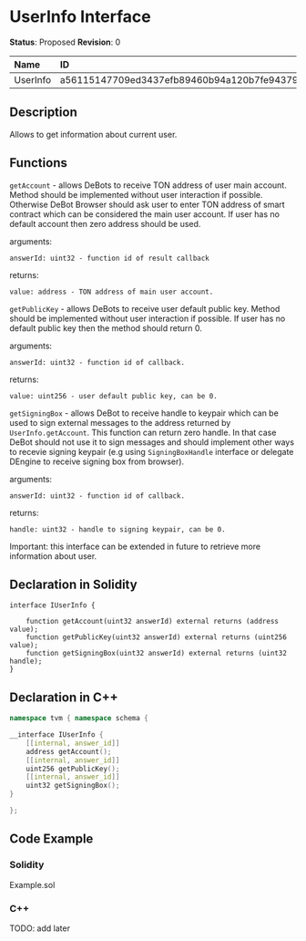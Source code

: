 # UserInfo Interface

**Status**: Proposed
**Revision**: 0

| Name      | ID                                                                |
| :-------- | :---------------------------------------------------------------- |
| UserInfo  | a56115147709ed3437efb89460b94a120b7fe94379c795d1ebb0435a847ee580  |


## Description

Allows to get information about current user.

## Functions

`getAccount` - allows DeBots to receive TON address of user main account. Method should be implemented without user interaction if possible. Otherwise DeBot Browser should ask user to enter TON address of smart contract which can be considered the main user account. If user has no default account then zero address should be used.

arguments:

	answerId: uint32 - function id of result callback

returns:

	value: address - TON address of main user account.

`getPublicKey` - allows DeBots to receive user default public key. Method should be implemented without user interaction if possible. If user has no default public key then the method should return 0.

arguments:

    answerId: uint32 - function id of callback.

returns:

	value: uint256 - user default public key, can be 0.

`getSigningBox` - allows DeBot to receive handle to keypair which can be used to sign external messages to the address returned by `UserInfo.getAccount`. This function can return zero handle. In that case DeBot should not use it to sign messages and should implement other ways to recevie signing keypair (e.g using `SigningBoxHandle` interface or delegate DEngine to receive signing box from browser).

arguments:

    answerId: uint32 - function id of callback.

returns:

	handle: uint32 - handle to signing keypair, can be 0.

Important: this interface can be extended in future to retrieve more information about user.

## Declaration in Solidity

```solidity
interface IUserInfo {

    function getAccount(uint32 answerId) external returns (address value);
    function getPublicKey(uint32 answerId) external returns (uint256 value);
    function getSigningBox(uint32 answerId) external returns (uint32 handle);
}
```

## Declaration in C++

```cpp
namespace tvm { namespace schema {

__interface IUserInfo {
	[[internal, answer_id]]
	address getAccount();
	[[internal, answer_id]]
	uint256 getPublicKey();
    [[internal, answer_id]]
	uint32 getSigningBox();
}

};
```

## Code Example

### Solidity

Example.sol

### C++

TODO: add later
